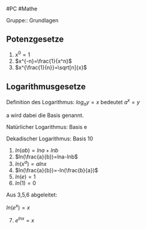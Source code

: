 #PC #Mathe 

Gruppe:: Grundlagen

## Potenzgesetze

1. $x^0=1$
2. $x^{-n}=\frac{1}{x^n}$
3. $x^{\frac{1}{n}}=\sqrt[n]{x}$

## Logarithmusgesetze

Definition des Logarithmus: $log_ay=x$ bedeutet $a^x =y$

a wird dabei die Basis genannt. 

Natürlicher Logarithmus: Basis e

Dekadischer Logarithmus: Basis 10

1. $ln(ab)=lna+lnb$
2. $ln(\frac{a}{b})=lna-lnb$
3. $ln(x^a)=alnx$
4. $ln(\frac{a}{b})=-ln(\frac{b}{a})$
5. $ln(e)=1$
6. $ln(1)=0$

Aus 3,5,6 abgeleitet:

$ln(e^x)=x$

7. $e^{lnx}=x$